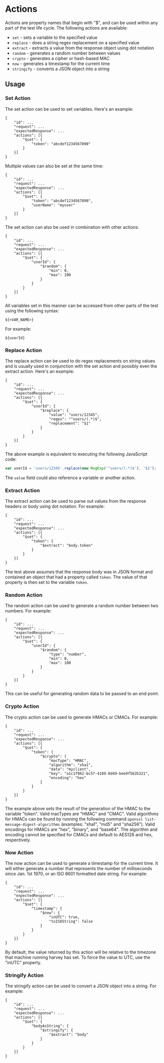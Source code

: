 # Actions

Actions are property names that begin with "$", and can be used within any part of the test life cycle. The following actions are available:

* ```set``` - sets a variable to the specified value
* ```replace``` - does a string regex replacement on a specified value
* ```extract``` - extracts a value from the response object using dot notation
* ```random``` - generates a random number between values
* ```crypto``` - generates a cipher or hash-based MAC
* ```now``` - generates a timestamp for the current time
* ```stringify``` - converts a JSON object into a string

## Usage

### Set Action

The set action can be used to set variables. Here's an example:

	{
		"id": ...
		"request": ...
		"expectedResponse": ...
		"actions": [{
			"$set": {
				"token": "abcdef1234567890"
			}
		}]
	}

Multiple values can also be set at the same time:

	{
		"id": ...
		"request": ...
		"expectedResponse": ...
		"actions": [{
			"$set": {
				"token": "abcdef1234567890",
				"userName": "myuser"
			}
		}]
	}

The set action can also be used in combination with other actions:

	{
		"id": ...
		"request": ...
		"expectedResponse": ...
		"actions": [{
			"$set": {
				"userId": {
					"$random": {
						"min": 0,
						"max": 100
					}
				}
			}
		}]
	}

All variables set in this manner can be accessed from other parts of the test using the following syntax:

	${<VAR_NAME>}

For example:

	${userId}

### Replace Action

The replace action can be used to do regex replacements on string values and is usually used in conjunction with the set action and possibly even the extract action. Here's an example:

	{
		"id": ...
		"request": ...
		"expectedResponse": ...
		"actions": [{
			"$set": {
				"userId": {
					"$replace": {
						"value": "users/12345",
						"regex": "^users/(.*)$",
						"replacement": "$1"
					}
				}
			}
		}]
	}

The above example is equivalent to executing the following JavaScript code:

```javascript
var userId = 'users/12345'.replace(new RegExp('^users/(.*)$'), '$1');
```

The ```value``` field could also reference a variable or another action.

### Extract Action

The extract action can be used to parse out values from the response headers or body using dot notation. For example:

	{
		"id": ...
		"request": ...
		"expectedResponse": ...
		"actions": [{
			"$set": {
				"token": {
					"$extract": "body.token"
				}
			}
		}]
	}

The test above assumes that the response body was in JSON format and contained an object that had a property called ```token```. The value of that property is then set to the variable ```token```.

### Random Action

The random action can be used to generate a random number between two numbers. For example:

	{
		"id": ...
		"request": ...
		"expectedResponse": ...
		"actions": [{
			"$set": {
				"userId": {
					"$random": {
						"type": "number",
						"min": 0,
						"max": 100
					}
				}
			}
		}]
	}

This can be useful for generating random data to be passed to an end point.

### Crypto Action

The crypto action can be used to generate HMACs or CMACs. For example:

	{
		"id": ...
		"request": ...
		"expectedResponse": ...
		"actions": [{
			"$set": {
				"token": {
					"$crypto": {
						"macType": "HMAC",
						"algorithm": "sha1",
						"data": "myclient",
						"key": "a1c1f962-bc57-4109-8d49-bee9f562b321",
						"encoding": "hex"
					}
				}
			}
		}]
	}

The example above sets the result of the generation of the HMAC to the variable "token". Valid macTypes are "HMAC" and "CMAC". Valid algorithms for HMACs can be found by running the following command `openssl list-message-digest-algorithms` (examples: "sha1", "md5" and "sha256"). Valid encodings for HMACs are "hex", "binary", and "base64".  The algorithm and encoding cannot be specified for CMACs and default to AES128 and hex, respectively.


### Now Action

The now action can be used to generate a timestamp for the current time. It will either generate a number that represents the number of milliseconds since Jan. 1st 1970, or an ISO 8601 formatted date string. For example:

	{
		"id": ...
		"request": ...
		"expectedResponse": ...
		"actions": [{
			"$set": {
				"timestamp": {
					"$now": {
						"inUTC": true,
						"toISOString": false
					}
				}
			}
		}]
	}

By default, the value returned by this action will be relative to the timezone that machine running harvey has set. To force the value to UTC, use the "inUTC" property.

### Stringify Action

The stringify action can be used to convert a JSON object into a string. For example:

	{
		"id": ...
		"request": ...
		"expectedResponse": ...
		"actions": [{
			"$set": {
				"bodyAsString": {
					"$stringify": {
						"$extract": "body"
					}
				}
			}
		}]
	}


